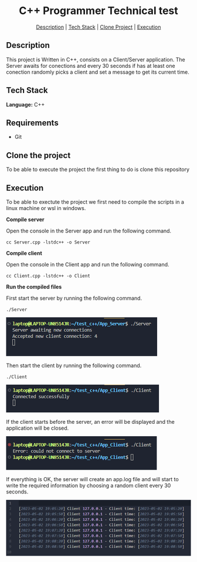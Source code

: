 <h1 align=center>C++ Programmer Technical test</h1>

<div align=center>
<a href="#description">Description</a> |
<a href="#tech">Tech Stack</a> |
<a href="#clone">Clone Project</a> |
<a href="#launch">Execution</a> 
</div>


<div id="description"></div>

## Description


This project is Written in C++, consists on a Client/Server application. The Server awaits for conections and every 30 seconds if has at least one conection randomly picks a client and set a message to get its current time.


<div id="tech"></div>

## Tech Stack

**Language:** C++

<div id="requirements"></div>

## Requirements


 * Git

<div id="clone"></div>

## Clone the project


To be able to execute the project the first thing to do is clone this repository 


<div id="launch"></div>

## Execution 

To be able to exectute the project we first need to compile the scripts in a linux machine or wsl in windows.

**Compile server**

Open the console in the Server app and run the following command.

```
cc Server.cpp -lstdc++ -o Server
```

**Compile client**

Open the console in the Client app and run the following command.

```
cc Client.cpp -lstdc++ -o Client
```

**Run the compiled files**

First start the server by running the following command.

```
./Server
```

<img src="./Readme_images/Server_on.png" alt="Offline Server">


Then start the client by running the following command.

```
./Client
```


<img src="./Readme_images/Client_on.png" alt="Online Server">



If the client starts before the server, an error will be displayed and the application will be closed.


<img src="./Readme_images/Server_off.png" alt="Online Client">


If everything is OK, the server will create an app.log file and will start to write the required information by choosing a random client every 30 seconds.

<img src="./Readme_images/App_log.png" alt="Online Client">

